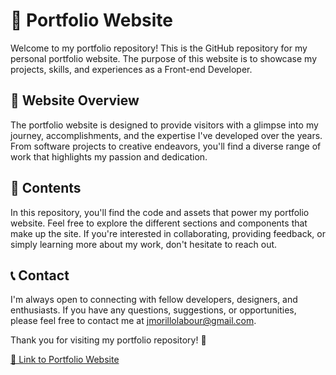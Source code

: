 # 🌟 Portfolio Website

Welcome to my portfolio repository! This is the GitHub repository for my personal portfolio website. The purpose of this website is to showcase my projects, skills, and experiences as a Front-end Developer. 

## 🚀 Website Overview

The portfolio website is designed to provide visitors with a glimpse into my journey, accomplishments, and the expertise I've developed over the years. From software projects to creative endeavors, you'll find a diverse range of work that highlights my passion and dedication.

## 📂 Contents

In this repository, you'll find the code and assets that power my portfolio website. Feel free to explore the different sections and components that make up the site. If you're interested in collaborating, providing feedback, or simply learning more about my work, don't hesitate to reach out.

## 📞 Contact

I'm always open to connecting with fellow developers, designers, and enthusiasts. If you have any questions, suggestions, or opportunities, please feel free to contact me at [jmorillolabour@gmail.com](jmorillolabour@gmail.com).

Thank you for visiting my portfolio repository! 👋

[🔗 Link to Portfolio Website](https://portfolio-itsjrillo.vercel.app)
